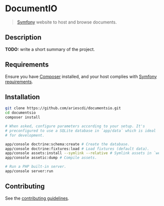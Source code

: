 DocumentIO
==========

> [Symfony] website to host and browse documents.

[Symfony]: http://symfony.com/

Description
-----------

**TODO:** write a short summary of the project.

Requirements
------------

Ensure you have [Composer] installed, and your host complies with
[Symfony requirements].

[Composer]: https://getcomposer.org/
[Symfony requirements]: http://symfony.com/doc/current/reference/requirements.html

Installation
------------

```sh
git clone https://github.com/ariescdi/documentsio.git
cd documentsio
composer install

# When asked, configure parameters according to your setup. It's
# preconfigured to use a SQLite database in `app/data` which is ideal
# for development.

app/console doctrine:schema:create # Create the database.
app/console doctrine:fixtures:load # Load fixtures (default data).
app/console assets:install --symlink --relative # Symlink assets in `web` directory.
app/console assetic:dump # Compile assets.

# Run a PHP built-in server.
app/console server:run
```

Contributing
------------

See the [contributing guidelines](CONTRIBUTING.md).
